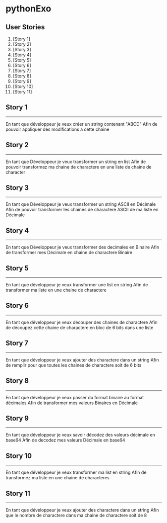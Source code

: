 # pythonExo

## User Stories

1. [Story 1]
2. [Story 2]
3. [Story 3]
4. [Story 4]
5. [Story 5]
6. [Story 6]
7. [Story 7]
8. [Story 8]
9. [Story 9]
10. [Story 10]
11. [Story 11]

## Story 1
*** 
En tant que développeur je veux créer un string contenant "ABCD"
Afin de pouvoir appliquer des modifications a cette chaine

## Story 2
*** 
En tant que Développeur je veux transformer un string en list
Afin de pouvoir transformez ma chaine de charactere en une liste de chaine de character

## Story 3
*** 
En tant que Développeur je veux transformer un string ASCII en Décimale
Afin de pouvoir transformer les chaines de charactere ASCII de ma liste en Décimale

## Story 4
*** 
En tant que Développeur je veux transformer des decimales en Binaire
Afin de transformer mes Décimale en chaine de charactere Binaire

## Story 5
*** 
En tant que développeur je veux transformer une list en string
Afin de transformer ma liste en une chaine de charactere

## Story 6
***
En tant que développeur je veux découper des chaines de charactere
Afin de découpez cette chaine de charactere en bloc de 6 bits dans une liste

## Story 7
*** 
En tant que développeur je veux ajouter des charactere dans un string
Afin de remplir pour que toutes les chaines de charactere soit de 6 bits

## Story 8
*** 
En tant que développeur je veux passer du format binaire au format décimales
Afin de transformer mes valeurs Binaires en Décimale

## Story 9
*** 
En tant que développeur je veux savoir décodez des valeurs décimale en base64
Afin de decodez mes valeurs Décimale en base64

## Story 10
*** 
En tant que développeur je veux transformer ma list en string 
Afin de transformez ma liste en une chaine de characteres

## Story 11
*** 
En tant que développeur je veux ajouter des charactere dans un string 
Afin que le nombre de charactere dans ma chaine de charactere soit de 8

